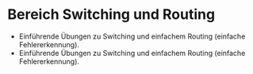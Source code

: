 # Bereich Switching und Routing
- Einführende Übungen zu Switching und einfachem Routing (einfache Fehlererkennung).
- Einführende Übungen zu Switching und einfachem Routing (einfache Fehlererkennung).
